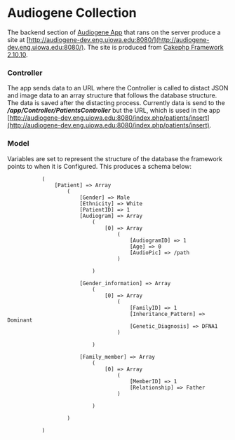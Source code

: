 # Audiogene Collection

The backend section of [Audiogene App](https://github.com/cnwakama/Audiogene_App) that rans on the server produce a site at [http://audiogene-dev.eng.uiowa.edu:8080/](http://audiogene-dev.eng.uiowa.edu:8080/). The site is produced from [Cakephp Framework 2.10.10](https://book.cakephp.org/2.0/en/contents.html). 

### Controller 
The app sends data to an URL where the Controller is called to distact JSON and image data to an array structure that follows the database structure. The data is saved after the distacting process. Currently data is send to the ***/app/Controller/PatientsController*** but the URL, which is used in the app [http://audiogene-dev.eng.uiowa.edu:8080/index.php/patients/insert](http://audiogene-dev.eng.uiowa.edu:8080/index.php/patients/insert).  

### Model
Variables are set to represent the structure of the database the framework points to when it is Configured. This produces a schema below:


``` Array
           (
               [Patient] => Array
                   (
                       [Gender] => Male
                       [Ethnicity] => White
                       [PatientID] => 1
                       [Audiogram] => Array
                           (
                               [0] => Array
                                   (
                                       [AudiogramID] => 1
                                       [Age] => 0
                                       [AudioPic] => /path
                                   )

                           )

                       [Gender_information] => Array
                           (
                               [0] => Array
                                   (
                                       [FamilyID] => 1
                                       [Inheritance_Pattern] => Dominant
                                       [Genetic_Diagnosis] => DFNA1
                                   )

                           )

                       [Family_member] => Array
                           (
                               [0] => Array
                                   (
                                       [MemberID] => 1
                                       [Relationship] => Father
                                   )

                           )

                   )

           )
```
